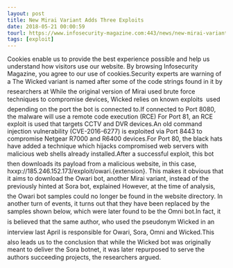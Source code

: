 ```yaml
---
layout: post
title: New Mirai Variant Adds Three Exploits
date: 2018-05-21 00:00:59
tourl: https://www.infosecurity-magazine.com:443/news/new-mirai-variant-adds-three/
tags: [exploit]
---
```

Cookies enable us to provide the best experience possible and help us understand how visitors use our website. By browsing Infosecurity Magazine, you agree to our use of cookies.Security experts are warning of a The Wicked variant is named after some of the code strings found in it by researchers at While the original version of Mirai used brute force techniques to compromise devices, Wicked relies on known exploits  used depending on the port the bot is connected to.If connected to Port 8080, the malware will use a remote code execution (RCE) For Port 81, an RCE exploit is used that targets CCTV and DVR devices.An old command injection vulnerability (CVE-2016-6277) is exploited via Port 8443 to compromise Netgear R7000 and R6400 devices.For Port 80, the black hats have added a technique which hijacks compromised web servers with malicious web shells already installed.After a successful exploit, this bot then downloads its payload from a malicious website, in this case, hxxp://185.246.152.173/exploit/owari.{extension}. This makes it obvious that it aims to download the Owari bot, another Mirai variant, instead of the previously hinted at Sora bot, explained However, at the time of analysis, the Owari bot samples could no longer be found in the website directory. In another turn of events, it turns out that they have been replaced by the samples shown below, which were later found to be the Omni bot.In fact, it is believed that the same author, who used the pseudonym Wicked in an interview last April is responsible for Owari, Sora, Omni and Wicked.This also leads us to the conclusion that while the Wicked bot was originally meant to deliver the Sora botnet, it was later repurposed to serve the authors succeeding projects, the researchers argued.